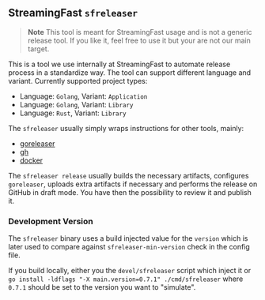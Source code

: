 ## StreamingFast `sfreleaser`

> **Note** This tool is meant for StreamingFast usage and is not a generic release tool. If you like it, feel free to use it but your are not our main target.

This is a tool we use internally at StreamingFast to automate release process in a standardize way. The tool can support different language and variant. Currently supported project types:

- Language: `Golang`, Variant: `Application`
- Language: `Golang`, Variant: `Library`
- Language: `Rust`, Variant: `Library`

The `sfreleaser` usually simply wraps instructions for other tools, mainly:

- [goreleaser](https://goreleaser.com/)
- [gh](https://github.com/cli/cli#github-cli)
- [docker](https://docker.com)

The `sfreleaser release` usually builds the necessary artifacts, configures `goreleaser`, uploads extra artifacts if necessary and performs the release on GitHub in draft mode. You have then the possibility to review it and publish it.

### Development Version

The `sfreleaser` binary uses a build injected value for the `version` which is later used to compare against `sfreleaser-min-version` check in the config file.

If you build locally, either you the `devel/sfreleaser` script which inject it or `go install -ldflags "-X main.version=0.7.1" ./cmd/sfreleaser` where `0.7.1` should be set to the version you want to "simulate".
